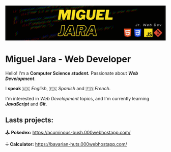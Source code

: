 ![Main Picture](https://github.com/Miguel-A-Jara/Miguel-A-Jara/blob/6c59b2def9450d8660b98f9c9da7044083f51179/Miguel%20Jara(1).png)
# Miguel Jara - Web Developer

Hello! I'm a **Computer Science _student._** Passionate about **_Web Development_**.

I **speak**  🇺🇸  _English_,  🇪🇸  _Spanish_ and  🇫🇷  _French_. 

I'm interested in _Web Development_ topics, and I'm currently learning **_JavaScript_** and **_Git_**.

## **Lasts projects:**

🕹️ **Pokedex:** https://acuminous-bush.000webhostapp.com/

➗ **Calculator:** https://bavarian-huts.000webhostapp.com/
